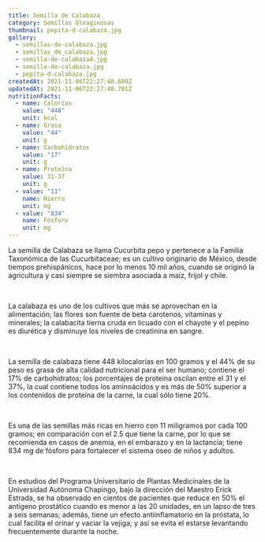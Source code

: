 ```yaml
---
title: Semilla de Calabaza
category: Semillas Oleaginosas
thumbnail: pepita-d-calabaza.jpg
gallery:
  - semillas-de-calabaza.jpg
  - semillas_de_calabaza.jpg
  - semilla-de-calabaza4.jpg
  - semilla-de-calabaza.jpg
  - pepita-d-calabaza.jpg
createdAt: 2021-11-06T22:27:40.689Z
updatedAt: 2021-11-06T22:27:40.701Z
nutritionFacts:
  - name: Calorías
    value: "448"
    unit: kcal
  - name: Grasa
    value: "44"
    unit: g
  - name: Carbohidratos
    value: "17"
    unit: g
  - name: Proteína
    value: 31-37
    unit: g
  - value: "11"
    name: Hierro
    unit: mg
  - value: "834"
    name: Fósforo
    unit: mg
---
```

La semilla de Calabaza se llama Cucurbita pepo y pertenece a la Familia Taxonómica de las Cucurbitaceae; es un cultivo originario de México, desde tiempos prehispánicos, hace por lo menos 10 mil años, cuando se originó la agricultura y casi siempre se siembra asociada a maíz, frijol y chile.

<br/>

La calabaza es uno de los cultivos que más se aprovechan en la alimentación; las flores son fuente de beta carotenos, vitaminas y minerales; la calabacita tierna cruda en licuado con el chayote y el pepino es diurética y disminuye los niveles de creatinina en sangre.

<br/>

La semilla de calabaza tiene 448 kilocalorías en 100 gramos y el 44% de su peso es grasa de alta calidad nutricional para el ser humano; contiene el 17% de carbohidratos; los porcentajes de proteína oscilan entre el 31 y el 37%, la cual contiene todos los aminoácidos y es más de 50% superior a los contenidos de proteína de la carne, la cual sólo tiene 20%.

<br/>

Es una de las semillas más ricas en hierro con 11 miligramos por cada 100 gramos; en comparación con el 2.5 que tiene la carne, por lo que se recomienda en casos de anemia, en el embarazo y en la lactancia; tiene 834 mg de fósforo para fortalecer el sistema óseo de niños y adultos.

<br/>

En estudios del Programa Universitario de Plantas Medicinales de la Universidad Autónoma Chapingo, bajo la dirección del Maestro Erick Estrada, se ha observado en cientos de pacientes que reduce en 50% el antígeno prostático cuando es menor a las 20 unidades, en un lapso de tres a seis semanas; además, tiene un efecto antiinflamatorio en la próstata, lo cual facilita el orinar y vaciar la vejiga; y así se evita el estarse levantando frecuentemente durante la noche.